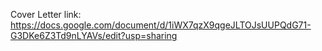 Cover Letter link:
https://docs.google.com/document/d/1iWX7qzX9qgeJLTOJsUUPQdG71-G3DKe6Z3Td9nLYAVs/edit?usp=sharing
